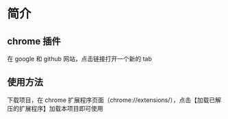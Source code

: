 # 简介

## chrome 插件

在 google 和 github 网站，点击链接打开一个新的 tab

## 使用方法

下载项目，在 chrome 扩展程序页面（chrome://extensions/），点击【加载已解压的扩展程序】加载本项目即可使用
